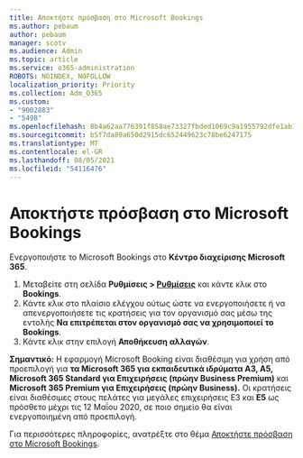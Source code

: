 ```yaml
---
title: Αποκτήστε πρόσβαση στο Microsoft Bookings
ms.author: pebaum
author: pebaum
manager: scotv
ms.audience: Admin
ms.topic: article
ms.service: o365-administration
ROBOTS: NOINDEX, NOFOLLOW
localization_priority: Priority
ms.collection: Adm_O365
ms.custom:
- "9002883"
- "5498"
ms.openlocfilehash: 8b4a62aa776391f858ae73327fbded1069c9a1955792dfe1ab1e1f7384d2db3f
ms.sourcegitcommit: b5f7da89a650d2915dc652449623c78be6247175
ms.translationtype: MT
ms.contentlocale: el-GR
ms.lasthandoff: 08/05/2021
ms.locfileid: "54116476"
---
```

# <a name="get-access-to-microsoft-bookings"></a>Αποκτήστε πρόσβαση στο Microsoft Bookings

Ενεργοποιήστε το Microsoft Bookings στο **Κέντρο διαχείρισης Microsoft 365**.

1. Μεταβείτε στη σελίδα **Ρυθμίσεις > [Ρυθμίσεις](https://admin.microsoft.com/Adminportal/Home?source=applauncher#/Settings/Services)** και κάντε κλικ στο **Bookings**.
2. Κάντε κλικ στο πλαίσιο ελέγχου ούτως ώστε να ενεργοποιήσετε ή να απενεργοποιήσετε τις κρατήσεις για τον οργανισμό σας μέσω της εντολής **Να επιτρέπεται στον οργανισμό σας να χρησιμοποιεί το Bookings**.
3. Κάντε κλικ στην επιλογή **Αποθήκευση αλλαγών**.

**Σημαντικό:** Η εφαρμογή Microsoft Booking είναι διαθέσιμη για χρήση από προεπιλογή για **τα Microsoft 365 για εκπαιδευτικά ιδρύματα A3, A5,** **Microsoft 365 Standard για Επιχειρήσεις (πρώην Business Premium)** και **Microsoft 365 Premium για Επιχειρήσεις (πρώην Business).** Οι κρατήσεις είναι διαθέσιμες στους πελάτες για μεγάλες επιχειρήσεις E3 και **E5** ως πρόσθετο μέχρι τις 12 Μαΐου 2020, σε ποιο σημείο θα είναι ενεργοποιημένη από προεπιλογή.

Για περισσότερες πληροφορίες, ανατρέξτε στο θέμα [Αποκτήστε πρόσβαση στο Microsoft Bookings](https://support.microsoft.com/en-us/office/get-access-to-microsoft-bookings-5382dc07-aaa5-45c9-8767-502333b214ce).
